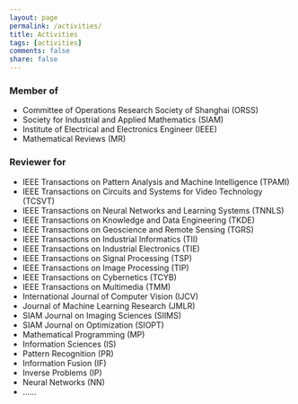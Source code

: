 ```yaml
---
layout: page
permalink: /activities/
title: Activities
tags: [activities]
comments: false
share: false
---
```



### Member of
* Committee of Operations Research Society of Shanghai (ORSS) <br>
* Society for Industrial and Applied Mathematics (SIAM) <br>
* Institute of Electrical and Electronics Engineer (IEEE) <br>
* Mathematical Reviews (MR)
  

### Reviewer for
* IEEE Transactions on Pattern Analysis and Machine Intelligence (TPAMI) <br>
* IEEE Transactions on Circuits and Systems for Video Technology (TCSVT) <br>
* IEEE Transactions on Neural Networks and Learning Systems (TNNLS) <br>
* IEEE Transactions on Knowledge and Data Engineering (TKDE)<br>
* IEEE Transactions on Geoscience and Remote Sensing (TGRS) <br>
* IEEE Transactions on Industrial Informatics (TII) <br>
* IEEE Transactions on Industrial Electronics (TIE) <br>
* IEEE Transactions on Signal Processing (TSP) <br>
* IEEE Transactions on Image Processing (TIP) <br>
* IEEE Transactions on Cybernetics (TCYB) <br>
* IEEE Transactions on Multimedia (TMM) <br>
* International Journal of Computer Vision (IJCV) <br>
* Journal of Machine Learning Research (JMLR) <br>
* SIAM Journal on Imaging Sciences (SIIMS) <br>
* SIAM Journal on Optimization (SIOPT) <br>
* Mathematical Programming (MP) <br>
* Information Sciences (IS) <br>
* Pattern Recognition (PR) <br>
* Information Fusion (IF) <br>
* Inverse Problems (IP) <br>
* Neural Networks (NN) <br>
* ......

